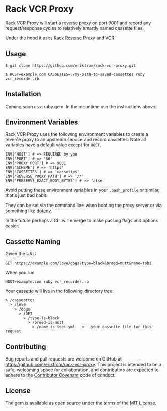 # Rack VCR Proxy

Rack VCR Proxy will start a reverse proxy on port 9001 and record any
request/response cycles to relatively smartly named cassette files. 

Under the hood it uses [Rack Reverse Proxy](https://github.com/waterlink/rack-reverse-proxy) and [VCR](https://github.com/vcr/vcr).

## Usage

```
$ git clone https://github.com/eriktrom/rack-vcr-proxy.git
    
$ HOST=example.com CASSETTES=./my-path-to-saved-cassettes ruby vcr_recorder.rb
```

## Installation

Coming soon as a ruby gem. In the meantime use the instructions above.

## Environment Variables

Rack VCR Proxy uses the following environment variables to create a reverse proxy to an upstream service and record cassettes. Note all variables have a default value except for `HOST`.

```
ENV['HOST'] # => REQUIRED by you
ENV['PORT'] # => '80'
ENV['PROXY_PORT'] # => 9001
ENV['SCHEME'] # => 'https'
ENV['CASSETTES'] # => 'cassettes'
ENV['REVERSE_PROXY_PATH'] # => '/*'
ENV['PRESERVE_EXACT_BODY_BYTES'] # => false
```

Avoid putting these environment variables in your `.bash_profile` or similar, that's just bad habit.

They can be set via the command line when booting the proxy server or via something like [dotenv](https://github.com/bkeepers/dotenv). 

In the future perhaps a CLI will emerge to make passing flags and options easier. 

## Cassette Naming

Given the URL:

    GET https://example.com/love/dogs?type=black&breed=mutt&name=tobi

When you run:

    HOST=example.com ruby vcr_recorder.rb

Your cassette will live in the following directory tree:

```
> /casseettes
  > /love
    > /dogs
      > /GET
        > /type-is-black
          > /breed-is-mutt
            > /name-is-tobi.yml   <-- your cassette file for this request
```

## Contributing

Bug reports and pull requests are welcome on GitHub at https://github.com/eriktrom/rack-vcr-proxy. This project is intended to be a safe, welcoming space for collaboration, and contributors are expected to adhere to the [Contributor Covenant](contributor-covenant.org) code of conduct.

## License

The gem is available as open source under the terms of the [MIT License](http://opensource.org/licenses/MIT).
